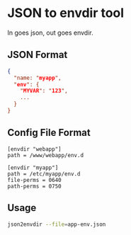 # JSON to envdir tool

In goes json, out goes envdir.

## JSON Format

```json
{
  "name: "myapp",
  "env": {
    "MYVAR": "123", 
    ...
  }
}
```

## Config File Format

```
[envdir "webapp"]
path = /www/webapp/env.d

[envdir "myapp"]
path = /etc/myapp/env.d
file-perms = 0640
path-perms = 0750
```

## Usage

```bash
json2envdir --file=app-env.json
```
